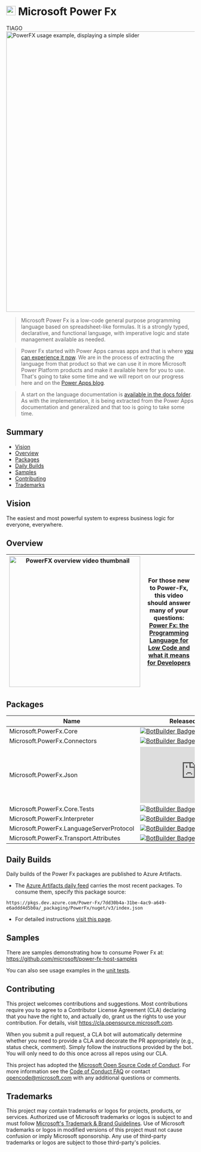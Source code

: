 # <img src="https://user-images.githubusercontent.com/70824102/194465962-481fa7ec-0d42-4037-bdd2-f84710272329.png" width="25"> Microsoft Power Fx
TIAGO
<img alt="PowerFX usage example, displaying a simple slider" src="https://learn.microsoft.com/pt-br/power-platform/power-fx/media/overview/always-live.gif" width="750">

> Microsoft Power Fx is a low-code general purpose programming language based on spreadsheet-like formulas.  It is a strongly typed, declarative, and functional language, with imperative logic and state management available as needed.  

> Power Fx started with Power Apps canvas apps and that is where [you can experience it now](https://powerapps.microsoft.com/en-us/).  We are in the process of extracting the language from that product so that we can use it in more Microsoft Power Platform products and make it available here for you to use.  That's going to take some time and we will report on our progress here and on the [Power Apps blog](https://powerapps.microsoft.com/en-us/blog/).  

> A start on the language documentation is [available in the docs folder](docs/overview.md).  As with the implementation, it is being extracted from the Power Apps documentation and generalized and that too is going to take some time.

## Summary

- [Vision](#vision)
- [Overview](#overview)
- [Packages](#packages)
- [Daily Builds](#daily-builds)
- [Samples](#samples)
- [Contributing](#contributing)
- [Trademarks](#trademarks)

## Vision

The easiest and most powerful ​system to express business logic for ​everyone, everywhere.

## Overview

| [<img width="350" alt="PowerFX overview video thumbnail" src="https://user-images.githubusercontent.com/70824102/194465349-0e78a62c-cebd-4d57-9f3b-df6a371127ee.png">](https://www.youtube-nocookie.com/embed/ik6k89WNjuk) | For those new to Power-Fx, this video should answer many of your questions: <br> [Power Fx: the Programming Language for Low Code and what it means for Developers](https://www.youtube-nocookie.com/embed/ik6k89WNjuk) |
| ---- | ---- |

## Packages

| Name                                     | Released Package |
|------------------------------------------|------------------|
| Microsoft.PowerFx.Core                   | [![BotBuilder Badge](https://img.shields.io/nuget/vpre/Microsoft.PowerFx.Core?label=Latest&logo=nuget)](https://www.nuget.org/packages/Microsoft.PowerFx.Core/) |
| Microsoft.PowerFx.Connectors             | [![BotBuilder Badge](https://img.shields.io/nuget/vpre/Microsoft.PowerFx.Connectors?label=Latest&logo=nuget)](https://www.nuget.org/packages/Microsoft.PowerFx.Core.Connectors/) |
| Microsoft.PowerFx.Json                   | [![BotBuilder Badge](https://img.shields.io/nuget/vpre/Microsoft.PowerFx.Json?label=Latest&logo=nuget)](https://www.nuget.org/packages/Microsoft.PowerFx.Core.Json/) |
| Microsoft.PowerFx.Core.Tests             | [![BotBuilder Badge](https://img.shields.io/nuget/vpre/Microsoft.PowerFx.Core.Tests?label=Latest&logo=nuget)](https://www.nuget.org/packages/Microsoft.PowerFx.Core.Tests/) |
| Microsoft.PowerFx.Interpreter            | [![BotBuilder Badge](https://img.shields.io/nuget/vpre/Microsoft.PowerFx.Interpreter?label=Latest&logo=nuget)](https://www.nuget.org/packages/Microsoft.PowerFx.Interpreter/) |
| Microsoft.PowerFx.LanguageServerProtocol | [![BotBuilder Badge](https://img.shields.io/nuget/vpre/Microsoft.PowerFx.LanguageServerProtocol?label=Latest&logo=nuget)](https://www.nuget.org/packages/Microsoft.PowerFx.LanguageServerProtocol/) |
| Microsoft.PowerFx.Transport.Attributes   | [![BotBuilder Badge](https://img.shields.io/nuget/vpre/Microsoft.PowerFx.Transport.Attributes?label=Latest&logo=nuget)](https://www.nuget.org/packages/Microsoft.PowerFx.Transport.Attributes/) |

## Daily Builds
Daily builds of the Power Fx packages are published to Azure Artifacts. 
- The [Azure Artifacts daily feed](https://dev.azure.com/Power-Fx/Power%20Fx/_artifacts/feed/PowerFx) carries the most recent packages. To consume them, specify this package source: 
```
https://pkgs.dev.azure.com/Power-Fx/7dd30b4a-31be-4ac9-a649-e6addd4d5b0a/_packaging/PowerFx/nuget/v3/index.json
```

- For detailed instructions [visit this page](dailyBuilds.md).

## Samples
There are samples demonstrating how to consume Power Fx at: https://github.com/microsoft/power-fx-host-samples

You can also see usage examples in the [unit tests](https://github.com/microsoft/Power-Fx/tree/main/src/tests).

## Contributing

This project welcomes contributions and suggestions.  Most contributions require you to agree to a
Contributor License Agreement (CLA) declaring that you have the right to, and actually do, grant us
the rights to use your contribution. For details, visit https://cla.opensource.microsoft.com.

When you submit a pull request, a CLA bot will automatically determine whether you need to provide
a CLA and decorate the PR appropriately (e.g., status check, comment). Simply follow the instructions
provided by the bot. You will only need to do this once across all repos using our CLA.

This project has adopted the [Microsoft Open Source Code of Conduct](https://opensource.microsoft.com/codeofconduct/).
For more information see the [Code of Conduct FAQ](https://opensource.microsoft.com/codeofconduct/faq/) or
contact [opencode@microsoft.com](mailto:opencode@microsoft.com) with any additional questions or comments.

## Trademarks

This project may contain trademarks or logos for projects, products, or services. Authorized use of Microsoft 
trademarks or logos is subject to and must follow 
[Microsoft's Trademark & Brand Guidelines](https://www.microsoft.com/en-us/legal/intellectualproperty/trademarks/usage/general).
Use of Microsoft trademarks or logos in modified versions of this project must not cause confusion or imply Microsoft sponsorship.
Any use of third-party trademarks or logos are subject to those third-party's policies.
  
